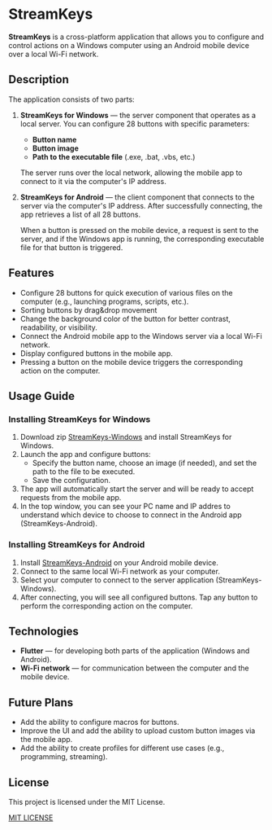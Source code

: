 # StreamKeys

**StreamKeys** is a cross-platform application that allows you to configure and control actions on a Windows computer using an Android mobile device over a local Wi-Fi network.

## Description

The application consists of two parts:
1. **StreamKeys for Windows** — the server component that operates as a local server. You can configure 28 buttons with specific parameters:
   - **Button name**
   - **Button image**
   - **Path to the executable file** (.exe, .bat, .vbs, etc.)
   
   The server runs over the local network, allowing the mobile app to connect to it via the computer's IP address.

2. **StreamKeys for Android** — the client component that connects to the server via the computer's IP address. After successfully connecting, the app retrieves a list of all 28 buttons.
   
   When a button is pressed on the mobile device, a request is sent to the server, and if the Windows app is running, the corresponding executable file for that button is triggered.

## Features

- Сonfigure 28 buttons for quick execution of various files on the computer (e.g., launching programs, scripts, etc.).
- Sorting buttons by drag&drop movement
- Change the background color of the button for better contrast, readability, or visibility.
- Connect the Android mobile app to the Windows server via a local Wi-Fi network.
- Display configured buttons in the mobile app.
- Pressing a button on the mobile device triggers the corresponding action on the computer.

## Usage Guide

### Installing StreamKeys for Windows
1. Download zip [StreamKeys-Windows](https://github.com/yevheniy-hliebov/StreamKeys/releases) and install StreamKeys for Windows.
2. Launch the app and configure buttons:
   - Specify the button name, choose an image (if needed), and set the path to the file to be executed.
   - Save the configuration.
3. The app will automatically start the server and will be ready to accept requests from the mobile app.
4. In the top window, you can see your PC name and IP addres to understand which device to choose to connect in the Android app (StreamKeys-Android).

### Installing StreamKeys for Android
1. Install [StreamKeys-Android](https://github.com/yevheniy-hliebov/StreamKeys/releases) on your Android mobile device.
2. Connect to the same local Wi-Fi network as your computer.
3. Select your computer to connect to the server application (StreamKeys-Windows).
4. After connecting, you will see all configured buttons. Tap any button to perform the corresponding action on the computer.

## Technologies

- **Flutter** — for developing both parts of the application (Windows and Android).
- **Wi-Fi network** — for communication between the computer and the mobile device.

## Future Plans
- Add the ability to configure macros for buttons.
- Improve the UI and add the ability to upload custom button images via the mobile app.
- Add the ability to create profiles for different use cases (e.g., programming, streaming).

## License
This project is licensed under the MIT License.  

[MIT LICENSE](https://github.com/yevheniy-hliebov/StreamKeys/blob/main/LICENSE.txt)
